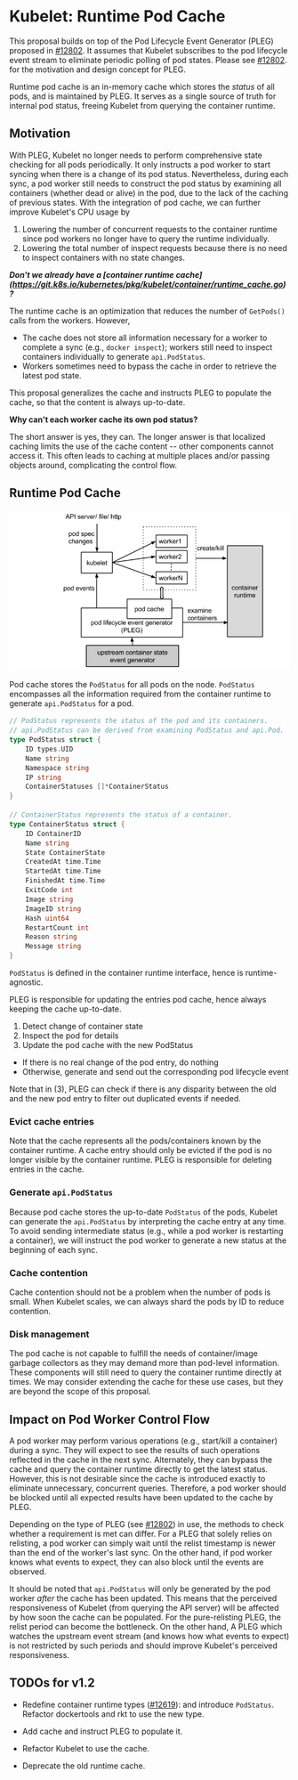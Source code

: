 # Kubelet: Runtime Pod Cache

This proposal builds on top of the Pod Lifecycle Event Generator (PLEG) proposed
in [#12802](https://issues.k8s.io/12802). It assumes that Kubelet subscribes to
the pod lifecycle event stream to eliminate periodic polling of pod
states. Please see [#12802](https://issues.k8s.io/12802). for the motivation and
design concept for PLEG.

Runtime pod cache is an in-memory cache which stores the *status* of
all pods, and is maintained by PLEG. It serves as a single source of
truth for internal pod status, freeing Kubelet from querying the
container runtime.

## Motivation

With PLEG, Kubelet no longer needs to perform comprehensive state
checking for all pods periodically. It only instructs a pod worker to
start syncing when there is a change of its pod status. Nevertheless,
during each sync, a pod worker still needs to construct the pod status
by examining all containers (whether dead or alive) in the pod, due to
the lack of the caching of previous states. With the integration of
pod cache, we can further improve Kubelet's CPU usage by

 1. Lowering the number of concurrent requests to the container
    runtime since pod workers no longer have to query the runtime
    individually.
 2. Lowering the total number of inspect requests because there is no
    need to inspect containers with no state changes.

***Don't we already have a [container runtime cache]
(https://git.k8s.io/kubernetes/pkg/kubelet/container/runtime_cache.go)?***

The runtime cache is an optimization that reduces the number of `GetPods()`
calls from the workers. However,

 * The cache does not store all information necessary for a worker to
   complete a sync (e.g., `docker inspect`); workers still need to inspect
   containers individually to generate `api.PodStatus`.
 * Workers sometimes need to bypass the cache in order to retrieve the
   latest pod state.

This proposal generalizes the cache and instructs PLEG to populate the cache, so
that the content is always up-to-date.

**Why can't each worker cache its own pod status?**

The short answer is yes, they can. The longer answer is that localized
caching limits the use of the cache content -- other components cannot
access it. This often leads to caching at multiple places and/or passing
objects around, complicating the control flow.

## Runtime Pod Cache

![pod cache](pod-cache.png)

Pod cache stores the `PodStatus` for all pods on the node. `PodStatus` encompasses
all the information required from the container runtime to generate
`api.PodStatus` for a pod.

```go
// PodStatus represents the status of the pod and its containers.
// api.PodStatus can be derived from examining PodStatus and api.Pod.
type PodStatus struct {
    ID types.UID
    Name string
    Namespace string
    IP string
    ContainerStatuses []*ContainerStatus
}

// ContainerStatus represents the status of a container.
type ContainerStatus struct {
    ID ContainerID
    Name string
    State ContainerState
    CreatedAt time.Time
    StartedAt time.Time
    FinishedAt time.Time
    ExitCode int
    Image string
    ImageID string
    Hash uint64
    RestartCount int
    Reason string
    Message string
}
```

`PodStatus` is defined in the container runtime interface, hence is
runtime-agnostic.

PLEG is responsible for updating the entries pod cache, hence always keeping
the cache up-to-date.

1. Detect change of container state
2. Inspect the pod for details
3. Update the pod cache with the new PodStatus
  - If there is no real change of the pod entry, do nothing
  - Otherwise, generate and send out the corresponding pod lifecycle event

Note that in (3), PLEG can check if there is any disparity between the old
and the new pod entry to filter out duplicated events if needed.

### Evict cache entries

Note that the cache represents all the pods/containers known by the container
runtime. A cache entry should only be evicted if the pod is no longer visible
by the container runtime. PLEG is responsible for deleting entries in the
cache.

### Generate `api.PodStatus`

Because pod cache stores the up-to-date `PodStatus` of the pods, Kubelet can
generate the `api.PodStatus` by interpreting the cache entry at any
time. To avoid sending intermediate status (e.g., while a pod worker
is restarting a container), we will instruct the pod worker to generate a new
status at the beginning of each sync.

### Cache contention

Cache contention should not be a problem when the number of pods is
small. When Kubelet scales, we can always shard the pods by ID to
reduce contention.

### Disk management

The pod cache is not capable to fulfill the needs of container/image garbage
collectors as they may demand more than pod-level information. These components
will still need to query the container runtime directly at times. We may
consider extending the cache for these use cases, but they are beyond the scope
of this proposal.


## Impact on Pod Worker Control Flow

A pod worker may perform various operations (e.g., start/kill a container)
during a sync. They will expect to see the results of such operations reflected
in the cache in the next sync. Alternately, they can bypass the cache and
query the container runtime directly to get the latest status. However, this
is not desirable since the cache is introduced exactly to eliminate unnecessary,
concurrent queries. Therefore, a pod worker should be blocked until all expected
results have been updated to the cache by PLEG.

Depending on the type of PLEG (see [#12802](https://issues.k8s.io/12802)) in
use, the methods to check whether a requirement is met can differ. For a
PLEG that solely relies on relisting, a pod worker can simply wait until the
relist timestamp is newer than the end of the worker's last sync. On the other
hand, if pod worker knows what events to expect, they can also block until the
events are observed.

It should be noted that `api.PodStatus` will only be generated by the pod
worker *after* the cache has been updated. This means that the perceived
responsiveness of Kubelet (from querying the API server) will be affected by
how soon the cache can be populated. For the pure-relisting PLEG, the relist
period can become the bottleneck. On the other hand, A PLEG which watches the
upstream event stream (and knows how what events to expect) is not restricted
by such periods and should improve Kubelet's perceived responsiveness.

## TODOs for v1.2

 - Redefine container runtime types ([#12619](https://issues.k8s.io/12619)):
   and introduce `PodStatus`. Refactor dockertools and rkt to use the new type.

 - Add cache and instruct PLEG to populate it.

 - Refactor Kubelet to use the cache.

 - Deprecate the old runtime cache.

